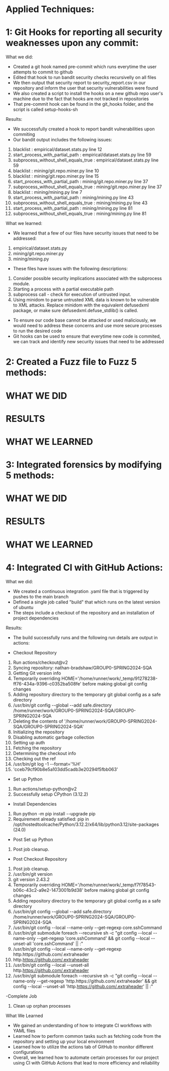 # Applied Techniques:

# 1: Git Hooks for reporting all security weaknesses upon any commit:
What we did:
- Created a git hook named pre-commit which runs everytime the user attempts to commit to github
- Edited that hook to run bandit security checks recursivelly on all files
- We then output that security report to security_report.csv in our repository and inform the user that security vulnerabilities were found
- We also created a script to install the hooks on a new github repo user's machine due to the fact that hooks are not tracked in repositories
- That pre-commit hook can be found in the git_hooks folder, and the script is called setup-hooks-sh

Results:
- We successfully created a hook to report bandit vulnerabilities upon commiting 
- Our bandit output includes the following issues:
1. blacklist : empirical/dataset.stats.py line 12
1. start_process_with_partial_path : empirical/dataset.stats.py line 59
1. subprocess_without_shell_equals_true : empirical/dataset.stats.py line 59
1. blacklist : mining/git.repo.miner.py line 10
1. blacklist : mining/git.repo.miner.py line 15
1. start_process_with_partial_path : mining/git.repo.miner.py line 37
1. subprocess_without_shell_equals_true : mining/git.repo.miner.py line 37
1. blacklist : mining/mining.py line 7
1. start_process_with_partial_path : mining/mining.py line 43
1. subprocess_without_shell_equals_true : mining/mining.py line 43
1. start_process_with_partial_path : mining/mining.py line 81
1. subprocess_without_shell_equals_true : mining/mining.py line 81

What we learned:
- We learned that a few of our files have security issues that need to be addressed:
1. empirical/dataset.stats.py
1. mining/git.repo.miner.py
1. mining/mining.py

- These files have issues with the following descriptions:
1. Consider possible security implications associated with the subprocess module.
1. Starting a process with a partial executable path
1. subprocess call - check for execution of untrusted input.
1. Using minidom to parse untrusted XML data is known to be vulnerable to XML attacks. Replace minidom with the equivalent defusedxml package, or make sure defusedxml.defuse_stdlib() is called.

- To ensure our code base cannot be attacked or used maliciously, we would need to address these concerns and use more secure processes to run the desired code
- Git hooks can be used to ensure that everytime new code is commited, we can track and identify new security issues that need to be addressed



# 2: Created a Fuzz file to Fuzz 5 methods:
# WHAT WE DID
# RESULTS
# WHAT WE LEARNED

# 3: Integrated forensics by modifying 5 methods:
# WHAT WE DID
# RESULTS
# WHAT WE LEARNED

# 4: Integrated CI with GitHub Actions:
What we did:
- We created a continuous integration .yaml file that is triggered by pushes to the main branch
- Defined a single job called "build" that which runs on the latest version of ubuntu
- The steps include a checkout of the repository and an installation of project dependencies

Results:
- The build successfully runs and the following run details are output in actions:

- Checkout Repository
1. Run actions/checkout@v2
1. Syncing repository: nathan-bradshaw/GROUP0-SPRING2024-SQA
1. Getting Git version info
1. Temporarily overriding HOME='/home/runner/work/_temp/91278238-ff76-434a-9396-c0352ba508fe' before making global git config changes
1. Adding repository directory to the temporary git global config as a safe directory
1. /usr/bin/git config --global --add safe.directory /home/runner/work/GROUP0-SPRING2024-SQA/GROUP0-SPRING2024-SQA
1. Deleting the contents of '/home/runner/work/GROUP0-SPRING2024-SQA/GROUP0-SPRING2024-SQA'
1. Initializing the repository
1. Disabling automatic garbage collection
1. Setting up auth
1. Fetching the repository
1. Determining the checkout info
1. Checking out the ref
1. /usr/bin/git log -1 --format='%H'
1. 'cceb79cf90b8e5a103dd5cadb3e20294f5fbb063'

- Set up Python
1. Run actions/setup-python@v2
1. Successfully setup CPython (3.12.2)

- Install Dependencies
1. Run python -m pip install --upgrade pip
1. Requirement already satisfied: pip in /opt/hostedtoolcache/Python/3.12.2/x64/lib/python3.12/site-packages (24.0)

- Post Set up Python
1. Post job cleanup.

- Post Checkout Repository
1. Post job cleanup.
1. /usr/bin/git version
1. git version 2.43.2
1. Temporarily overriding HOME='/home/runner/work/_temp/f7f78543-b06c-43c2-a9e2-1473001b9d38' before making global git config changes
1. Adding repository directory to the temporary git global config as a safe directory
1. /usr/bin/git config --global --add safe.directory /home/runner/work/GROUP0-SPRING2024-SQA/GROUP0-SPRING2024-SQA
1. /usr/bin/git config --local --name-only --get-regexp core\.sshCommand
1. /usr/bin/git submodule foreach --recursive sh -c "git config --local --name-only --get-regexp 'core\.sshCommand' && git config --local --unset-all 'core.sshCommand' || :"
1. /usr/bin/git config --local --name-only --get-regexp http\.https\:\/\/github\.com\/\.extraheader
1. http.https://github.com/.extraheader
1. /usr/bin/git config --local --unset-all http.https://github.com/.extraheader
1. /usr/bin/git submodule foreach --recursive sh -c "git config --local --name-only --get-regexp 'http\.https\:\/\/github\.com\/\.extraheader' && git config --local --unset-all 'http.https://github.com/.extraheader' || :"

-Complete Job
1. Clean up orphan processes

What We Learned
- We gained an understanding of how to integrate CI workflows with YAML files 
- Learned how to perform common tasks such as fetching code from the repository and setting up your local environment
- Learned how to utilize the actions tab of GitHub to monitor different configurations
- Overall, we learned how to automate certain processes for our project using CI with GitHub Actions that lead to more efficiency and reliability
